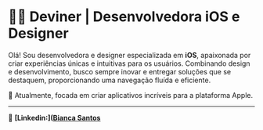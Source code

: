 
# 👩‍💻 Deviner | Desenvolvedora iOS e Designer

Olá! Sou desenvolvedora e designer especializada em **iOS**, apaixonada por criar experiências únicas e intuitivas para os usuários. Combinando design e desenvolvimento, busco sempre inovar e entregar soluções que se destaquem, proporcionando uma navegação fluída e eficiente.


📱 Atualmente, focada em criar aplicativos incríveis para a plataforma Apple.

---

🔗 **[Linkedin:]([Bianca Santos](https://www.linkedin.com/in/biancadossantossilva/)**



<!--
**biancasantossilva/biancasantossilva** is a ✨ _special_ ✨ repository because its `README.md` (this file) appears on your GitHub profile.

Here are some ideas to get you started:

- 🔭 I’m currently working on ...
- 🌱 I’m currently learning ...
- 👯 I’m looking to collaborate on ...
- 🤔 I’m looking for help with ...
- 💬 Ask me about ...
- 📫 How to reach me: ...
- 😄 Pronouns: ...
- ⚡ Fun fact: ...
-->
